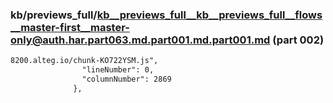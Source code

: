### kb/previews_full/kb__previews_full__kb__previews_full__flows__master-first__master-only@auth.har.part063.md.part001.md.part001.md (part 002)

```md
8200.alteg.io/chunk-KO722YSM.js",
                "lineNumber": 0,
                "columnNumber": 2869
              },
 
```

```
